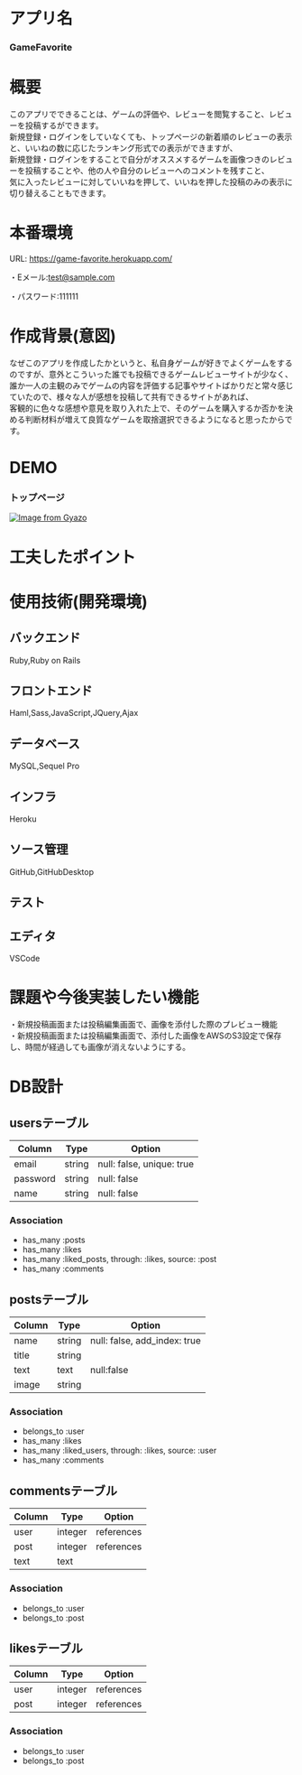 # アプリ名
### GameFavorite

# 概要
このアプリでできることは、ゲームの評価や、レビューを閲覧すること、レビューを投稿するができます。  
新規登録・ログインをしていなくても、トップページの新着順のレビューの表示と、いいねの数に応じたランキング形式での表示ができますが、  
新規登録・ログインをすることで自分がオススメするゲームを画像つきのレビューを投稿することや、他の人や自分のレビューへのコメントを残すこと、  
気に入ったレビューに対していいねを押して、いいねを押した投稿のみの表示に切り替えることもできます。  
  
# 本番環境
URL: https://game-favorite.herokuapp.com/

・Eメール:test@sample.com

・パスワード:111111

# 作成背景(意図)
なぜこのアプリを作成したかというと、私自身ゲームが好きでよくゲームをするのですが、意外とこういった誰でも投稿できるゲームレビューサイトが少なく、  
誰か一人の主観のみでゲームの内容を評価する記事やサイトばかりだと常々感じていたので、様々な人が感想を投稿して共有できるサイトがあれば、  
客観的に色々な感想や意見を取り入れた上で、そのゲームを購入するか否かを決める判断材料が増えて良質なゲームを取捨選択できるようになると思ったからです。


# DEMO
### トップページ

[![Image from Gyazo](https://i.gyazo.com/f8815f398c201c8b512dbd7f8411daa7.png)](https://gyazo.com/f8815f398c201c8b512dbd7f8411daa7)


# 工夫したポイント


# 使用技術(開発環境)
## バックエンド
Ruby,Ruby on Rails

## フロントエンド
Haml,Sass,JavaScript,JQuery,Ajax

## データベース
MySQL,Sequel Pro

## インフラ
Heroku

## ソース管理
GitHub,GitHubDesktop

## テスト


## エディタ
VSCode

# 課題や今後実装したい機能
・新規投稿画面または投稿編集画面で、画像を添付した際のプレビュー機能  
・新規投稿画面または投稿編集画面で、添付した画像をAWSのS3設定で保存し、時間が経過しても画像が消えないようにする。

# DB設計
## usersテーブル
|Column|Type|Option|
|------|----|------|
|email|string|null: false, unique: true|
|password|string|null: false|
|name|string|null: false|
### Association
- has_many :posts
- has_many :likes
- has_many :liked_posts, through: :likes, source: :post
- has_many :comments

## postsテーブル
|Column|Type|Option|
|------|----|------|
|name|string|null: false, add_index: true|
|title|string||
|text|text|null:false|
|image|string||
### Association
- belongs_to :user
- has_many :likes
- has_many :liked_users, through: :likes, source: :user
- has_many :comments

## commentsテーブル
|Column|Type|Option|
|------|----|------|
|user|integer|references|null: false, foreign_key: true|
|post|integer|references|null: false, foreign_key: true|
|text|text||
### Association
- belongs_to :user
- belongs_to :post

## likesテーブル
|Column|Type|Option|
|------|----|------|
|user|integer|references|null: false, foreign_key: true|
|post|integer|references|null: false, foreign_key: true|
### Association
- belongs_to :user
- belongs_to :post
